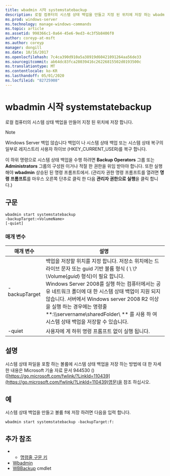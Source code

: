 ```yaml
---
title: wbadmin 시작 systemstatebackup
description: 로컬 컴퓨터의 시스템 상태 백업을 만들고 지정 된 위치에 저장 하는 wbadmin start systemstatebackup에 대 한 참조 항목입니다.
ms.prod: windows-server
ms.technology: manage-windows-commands
ms.topic: article
ms.assetid: 998366c1-0a64-45e6-9ed3-4c3f5b8406f0
author: coreyp-at-msft
ms.author: coreyp
manager: dongill
ms.date: 10/16/2017
ms.openlocfilehash: 7c4ca390d910a5a38919d60421091264aa56de33
ms.sourcegitcommit: ab64dc83fca28039416c26226815502d0193500c
ms.translationtype: MT
ms.contentlocale: ko-KR
ms.lasthandoff: 05/01/2020
ms.locfileid: "82725908"
---
```

# <a name="wbadmin-start-systemstatebackup"></a>wbadmin 시작 systemstatebackup



로컬 컴퓨터의 시스템 상태 백업을 만들어 지정 된 위치에 저장 합니다.

> [!NOTE]
> Windows Server 백업 않습니다 백업이 나 시스템 상태 백업 또는 시스템 상태 복구의 일부로 레지스트리 사용자 하이브 (HKEY_CURRENT_USER)를 복구 합니다.

이 하위 명령으로 시스템 상태 백업을 수행 하려면 **Backup Operators** 그룹 또는 **Administrators** 그룹의 구성원 이거나 적절 한 권한을 위임 받아야 합니다. 또한 실행 해야 **wbadmin** 상승된 된 명령 프롬프트에서. (관리자 권한 명령 프롬프트를 열려면 **명령 프롬프트**를 마우스 오른쪽 단추로 클릭 한 다음 **관리자 권한으로 실행**을 클릭 합니다.)

## <a name="syntax"></a>구문

```
wbadmin start systemstatebackup
-backupTarget:<VolumeName>
[-quiet]
```

### <a name="parameters"></a>매개 변수

|   매개 변수   |                                                                                                                                                                                                                      설명                                                                                                                                                                                                                      |
|---------------|-------------------------------------------------------------------------------------------------------------------------------------------------------------------------------------------------------------------------------------------------------------------------------------------------------------------------------------------------------------------------------------------------------------------------------------------------------|
| -backupTarget | 백업을 저장할 위치를 지정 합니다. 저장소 위치에는 드라이브 문자 또는 guid 기반 볼륨 형식 ( \\ \\? \Volume{*guid*} 형식)이 필요 합니다.</br>Windows Server 2008를 실행 하는 컴퓨터에서는 공유 네트워크 폴더에 대 한 시스템 상태 백업이 지원 되지 않습니다. 서버에서 Windows server 2008 R2 이상을 실행 하는 경우에는 명령줄 **:\\\\servername\sharedFolder\\ ** 를 사용 하 여 시스템 상태 백업을 저장할 수 있습니다. |
|    -quiet     |                                                                                                                                                                                                   사용자에 게 하위 명령 프롬프트 없이 실행 됩니다.                                                                                                                                                                                                    |

## <a name="remarks"></a>설명

시스템 상태 파일을 포함 하는 볼륨에 시스템 상태 백업을 저장 하는 방법에 대 한 자세한 내용은 Microsoft 기술 자료 문서 944530 () ([https://go.microsoft.com/fwlink/?LinkId=110439](https://go.microsoft.com/fwlink/?LinkId=110439)영문)을 참조 하십시오.

## <a name="examples"></a>예

시스템 상태 백업을 만들고 볼륨 f에 저장 하려면 다음을 입력 합니다.
```
wbadmin start systemstatebackup -backupTarget:f:
```

## <a name="additional-references"></a>추가 참조

-   - [명령줄 구문 키](command-line-syntax-key.md)
-   [Wbadmin](wbadmin.md)
-   [WBBackup](https://technet.microsoft.com/library/jj902459.aspx) cmdlet
